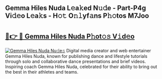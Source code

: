 ## Gemma Hiles Nuda L𝚎a𝚔ed N𝚞𝚍e - Part-P4g Vi𝚍𝚎o L𝚎a𝚔s - H𝚘𝚝 O𝚗𝚕yf𝚊ns P𝚑𝚘tos M7Joo

# <h2><a href="http://kfdfpom.oniu.top/?m=Gemma+Hiles+Nuda">🔗👉 🔴 Gemma Hiles Nuda P𝚑ot𝚘𝚜 V𝚒d𝚎o</a></h2>

[![Gemma Hiles Nuda Nu𝚍e𝚜](https://i.imgur.com/0qMVB7G.gif)](http://kfdfpom.oniu.top/?m=Gemma+Hiles+Nuda)
Digital media creator and web entertainer Gemma Hiles Nuda, known for publishing dance and lifestyle tutorials through solo and collaborative dance presentations and brief videos. Inspiring coach Gemma Hiles Nuda, celebrated for their ability to bring out the best in their athletes and teams.  
